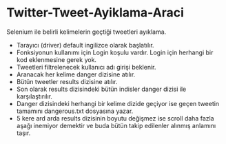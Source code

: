 # Twitter-Tweet-Ayiklama-Araci
Selenium ile belirli kelimelerin geçtiği tweetleri ayıklama.

<ul>
<li>Tarayıcı (driver) default ingilizce olarak başlatılır.</li>
<li>Fonksiyonun kullanımı i&ccedil;in Login koşulu vardır. Login i&ccedil;in herhangi bir kod eklenmesine gerek yok.</li>
<li>Tweetleri filtrelenecek kullanıcı adı girişi beklenir.</li>
<li>Aranacak her kelime danger dizisine atılır.</li>
<li>B&uuml;t&uuml;n tweetler results dizisine atılır.&nbsp;</li>
<li>Son olarak results dizisindeki b&uuml;t&uuml;n indisler danger dizisi ile karşılaştırılır.&nbsp;</li>
<li>Danger dizisindeki herhangi bir kelime dizide ge&ccedil;iyor ise ge&ccedil;en tweetin tamamını dangerous.txt dosyasına yazar.&nbsp;</li>
<li>5 kere ard arda results dizisinin boyutu değişmez ise scroll daha fazla aşağı inemiyor demektir ve buda b&uuml;t&uuml;n takip edilenler alınmış anlamını taşır.</li>
</ul>
